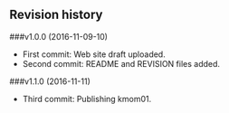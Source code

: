 Revision history
----------------


###v1.0.0 (2016-11-09-10)

* First commit: Web site draft uploaded.
* Second commit: README and REVISION files added.

###v1.1.0 (2016-11-11)

* Third commit: Publishing kmom01.
